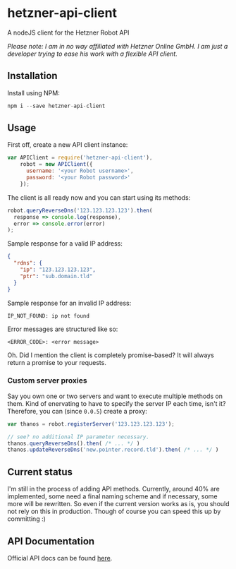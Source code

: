 # hetzner-api-client
A nodeJS client for the Hetzner Robot API  

*Please note: I am in no way affiliated with Hetzner Online GmbH. I am just a developer trying to ease his work with a flexible API client.*

## Installation
Install using NPM: 

````javascript
npm i --save hetzner-api-client
````

## Usage
First off, create a new API client instance:

````javascript
var APIClient = require('hetzner-api-client'),
    robot = new APIClient({
      username: '<your Robot username>',
      password: '<your Robot password>'
    });
````

The client is all ready now and you can start using its methods:

````javascript
robot.queryReverseDns('123.123.123.123').then(
  response => console.log(response),
  error => console.error(error)
);
````

Sample response for a valid IP address:

````json
{
  "rdns": {
    "ip": "123.123.123.123",
    "ptr": "sub.domain.tld"
  }
}
````

Sample response for an invalid IP address:

````
IP_NOT_FOUND: ip not found
````

Error messages are structured like so:

````
<ERROR_CODE>: <error message>
````

Oh. Did I mention the client is completely promise-based? It will always return a promise to your requests.

### Custom server proxies
Say you own one or two servers and want to execute multiple methods on them. Kind of enervating to have to specify the server IP each time, isn't it? Therefore, you can (since `0.0.5`) create a proxy:

````javascript
var thanos = robot.registerServer('123.123.123.123');

// see? no additional IP parameter necessary.
thanos.queryReverseDns().then( /* ... */ )
thanos.updateReverseDns('new.pointer.record.tld').then( /* ... */ )
````

## Current status
I'm still in the process of adding API methods. Currently, around 40% are implemented, some need a final naming scheme and if necessary, some more will be rewritten. So even if the current version works as is, you should not rely on this in production. Though of course you can speed this up by committing :)

## API Documentation
Official API docs can be found [here](https://wiki.hetzner.de/index.php/Robot_Webservice/en).
